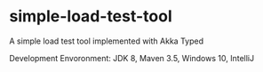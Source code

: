# simple-load-test-tool
A simple load test tool implemented with Akka Typed

Development Envoronment:
JDK 8, Maven 3.5, Windows 10, IntelliJ


